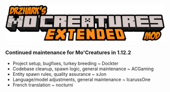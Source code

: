 ![DrZhark's Mo'Creatures Extended](logo_ext_small.png)

### Continued maintenance for Mo'Creatures in 1.12.2

* Project setup, bugfixes, turkey breeding ~ Dockter
* Codebase cleanup, spawn logic, general maintenance ~ ACGaming
* Entity spawn rules, quality assurance ~ xJon
* Language/model adjustments, general maintenance ~ IcarussOne
* French translation ~ nocturni